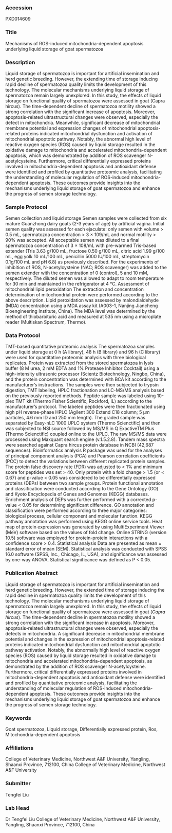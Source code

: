 ### Accession
PXD014609

### Title
Mechanisms of ROS-induced mitochondria-dependent apoptosis underlying liquid storage of goat spermatozoa

### Description
Liquid storage of spermatozoa is important for artificial insemination and herd genetic breeding. However, the extending time of storage inducing rapid decline of spermatozoa quality limits the development of this technology. The molecular mechanisms underlying liquid storage of spermatozoa remain largely unexplored. In this study, the effects of liquid storage on functional quality of spermatozoa were assessed in goat (Capra hircus). The time-dependent decline of spermatozoa motility showed a strong correlation with the significant increase of apoptosis. Moreover, apoptosis-related ultrastructural changes were observed, especially the defect in mitochondria. Meanwhile, significant decrease of mitochondrial membrane potential and expression changes of mitochondrial apoptosis-related proteins indicated mitochondrial dysfunction and activation of mitochondrial apoptotic pathway. Notably, the abnormal high level of reactive oxygen species (ROS) caused by liquid storage resulted in the oxidative damage to mitochondria and accelerated mitochondria-dependent apoptosis, which was demonstrated by addition of ROS scavenger N-acetylcysteine. Furthermore, critical differentially expressed proteins involved in mitochondria-dependent apoptosis and antioxidant defense were identified and profiled by quantitative proteomic analysis, facilitating the understanding of molecular regulation of ROS-induced mitochondria-dependent apoptosis. These outcomes provide insights into the mechanisms underlying liquid storage of goat spermatozoa and enhance the progress of semen storage technology.

### Sample Protocol
Semen collection and liquid storage Semen samples were collected from six mature Guanzhong dairy goats (2-3 years of age) by artificial vagina. Initial semen quality was assessed for each ejaculate: only semen with volume > 0.5 mL, spermatozoa concentration > 3 × 109/mL and normal motility > 90% was accepted. All acceptable semen was diluted to a final spermatozoa concentration of 3 × 108/mL with pre-warmed Tris-based extender (Tris 3.63 g/100 mL, fructose 0.50 g/100 mL, citric acid 1.99 g/100 mL, egg yolk 10 mL/100 mL, penicillin 5000 IU/100 mL, streptomycin 0.1g/100 mL and pH 6.8) as previously described. For the experiments of inhibition of ROS, N-acetylcysteine (NAC; ROS scavenger) was added to the semen extender with the concentration of 0 (control), 5 and 10 mM, respectively. The diluted semen was allowed to adapt to room temperature for 30 min and maintained in the refrigerator at 4 ℃. Assessment of mitochondrial lipid peroxidation  The extraction and concentration determination of mitochondrial protein were performed according to the above description. Lipid peroxidation was assessed by malondialdehyde (MDA) concentration using a MDA assay kit (A003-1, Nanjing Jiancheng Bioengineering Institute, China). The MDA level was determined by the method of thiobarbituric acid and measured at 535 nm using a microplate reader (Multiskan Spectrum, Thermo).

### Data Protocol
TMT-based quantitative proteomic analysis  The spermatozoa samples under liquid storage at 0 h (A library), 48 h (B library) and 96 h (C library) were used for quantitative proteomic analysis with three biological replicates. Protein was extracted from the stored spermatozoa in lysis buffer (8 M urea, 2 mM EDTA and 1% Protease Inhibitor Cocktail) using a high-intensity ultrasonic processor (Scientz Biotechnology, Ningbo, China), and the protein concentration was determined with BCA kit according to the manufacturer’s instructions. The samples were then subjected to trypsin digestion, TMT labeling, HPLC fractionation and LC-MS/MS analysis based on the previously reported methods. Peptide sample was labeled using 10-plex TMT kit (Thermo Fisher Scientific, Rockford, IL) according to the manufacturer’s protocol. The labeled peptides were then fractionated using high pH reverse-phase HPLC (Agilent 300 Extend C18 column; 5 μm particles, 4.6 mm ID and 250 mm length). The graded sample was separated by Easy-nLC 1000 UPLC system (Thermo Scienctific) and then was subjected to NSI source followed by MS/MS in Q ExactiveTM Plus (Thermo Scienctific) coupled online to the UPLC. The raw MS/MS data were processed using Maxquant search engine (v.1.5.2.8). Tandem mass spectra were searched against Capra hircus protein database in NCBI (42,687 sequences).   Bioinformatics analysis R package was used for the analyses of principal component analysis (PCA) and Pearson correlation coefficients (PCC) to detect the variations between different replicated protein samples. The protein false discovery rate (FDR) was adjusted to < 1% and minimum score for peptides was set > 40. Only protein with a fold change > 1.5 (or < 0.67) and p-value < 0.05 was considered to be differentially expressed proteins (DEPs) between two sample groups. Protein functional annotation and classification were conducted according to the Gene Ontology (GO) and Kyoto Encyclopedia of Genes and Genomes (KEGG) databases. Enrichment analysis of DEPs was further performed with a corrected p-value < 0.05 for determining significant difference. GO annotation and classification were performed according to three major categories: biological process, cellular component and molecular function. KEGG pathway annotation was performed using KEGG online service tools. Heat map of protein expression was generated by using MultiExperiment Viewer (MeV) software based on the values of fold change. Online STRING (version 10.5) software was employed for protein-protein interactions with a confidence score > 0.4.   Statistical analysis Data are presented as mean ± standard error of mean (SEM). Statistical analysis was conducted with SPSS 16.0 software (SPSS, Inc., Chicago, IL, USA), and significance was assessed by one-way ANOVA. Statistical significance was defined as P < 0.05.

### Publication Abstract
Liquid storage of spermatozoa is important for artificial insemination and herd genetic breeding. However, the extended time of storage inducing the rapid decline in spermatozoa quality limits the development of this technology. The molecular mechanisms underlying liquid storage of spermatozoa remain largely unexplored. In this study, the effects of liquid storage on functional quality of spermatozoa were assessed in goat (<i>Capra hircus</i>). The time-dependent decline in spermatozoa motility showed a strong correlation with the significant increase in apoptosis. Moreover, apoptosis-related ultrastructural changes were observed, especially the defects in mitochondria. A significant decrease in mitochondrial membrane potential and changes in the expression of mitochondrial apoptosis-related proteins indicated mitochondrial dysfunction and mitochondrial apoptotic pathway activation. Notably, the abnormally high level of reactive oxygen species (ROS) caused by liquid storage resulted in oxidative damage to mitochondria and accelerated mitochondria-dependent apoptosis, as demonstrated by the addition of ROS scavenger N-acetylcysteine. Furthermore, critical differentially expressed proteins involved in mitochondria-dependent apoptosis and antioxidant defense were identified and profiled by quantitative proteomic analysis, facilitating the understanding of molecular regulation of ROS-induced mitochondria-dependent apoptosis. These outcomes provide insights into the mechanisms underlying liquid storage of goat spermatozoa and enhance the progress of semen storage technology.

### Keywords
Goat spermatozoa, Liquid storage, Differentially expressed protein, Ros, Mitochondria-dependent apoptosis

### Affiliations
College of Veterinary Medicine, Northwest A&F University, Yangling, Shaanxi Province, 712100, China
College of Veterinary Medicine, Northwest A&F University

### Submitter
Tengfei Liu

### Lab Head
Dr Tengfei Liu
College of Veterinary Medicine, Northwest A&F University, Yangling, Shaanxi Province, 712100, China


